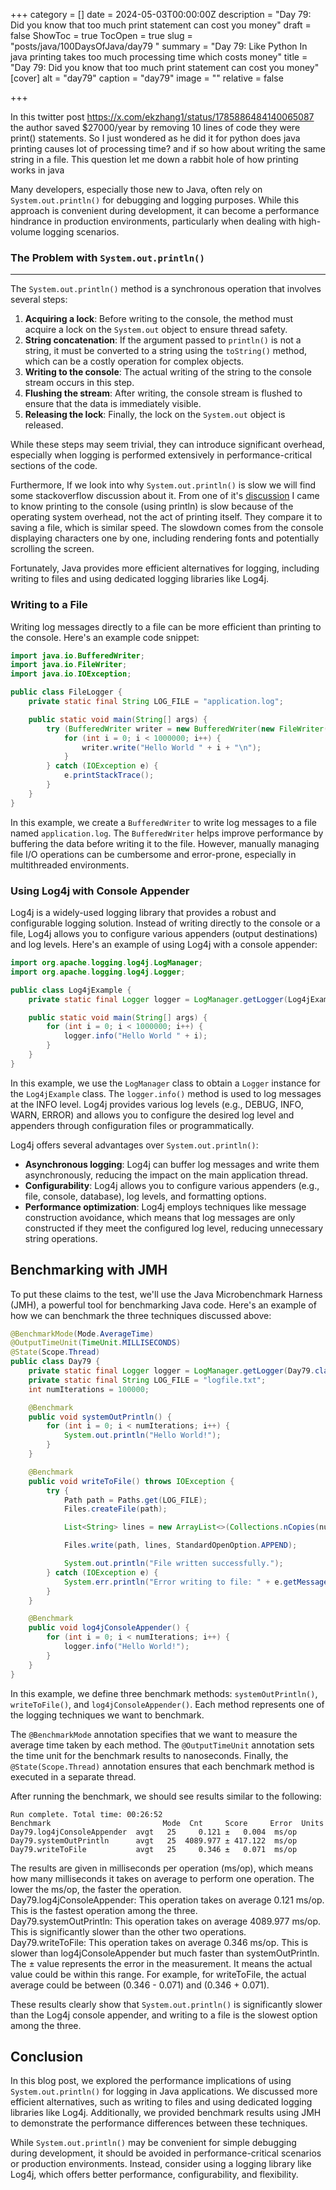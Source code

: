 +++
category = []
date = 2024-05-03T00:00:00Z
description = "Day 79: Did you know that too much print statement can cost you money"
draft = false
ShowToc = true
TocOpen = true
slug = "posts/java/100DaysOfJava/day79 "
summary = "Day 79: Like Python In java printing takes too much processing time which costs money"
title = "Day 79: Did you know that too much print statement can cost you money"
[cover]
alt = "day79"
caption = "day79"
image = ""
relative = false

+++

In this twitter post https://x.com/ekzhang1/status/1785886484140065087 the author saved $27000/year by removing 10 lines of code they were print() statements. So I just wondered as he did it for python does java printing causes lot of processing time? and if so how about writing the same string in a file. This question let me down a rabbit hole of how printing works in java


Many developers, especially those new to Java, often rely on `System.out.println()` for debugging and logging purposes. While this approach is convenient during development, it can become a performance hindrance in production environments, particularly when dealing with high-volume logging scenarios.

### The Problem with `System.out.println()`
---

The `System.out.println()` method is a synchronous operation that involves several steps:

1. **Acquiring a lock**: Before writing to the console, the method must acquire a lock on the `System.out` object to ensure thread safety.
2. **String concatenation**: If the argument passed to `println()` is not a string, it must be converted to a string using the `toString()` method, which can be a costly operation for complex objects.
3. **Writing to the console**: The actual writing of the string to the console stream occurs in this step.
4. **Flushing the stream**: After writing, the console stream is flushed to ensure that the data is immediately visible.
5. **Releasing the lock**: Finally, the lock on the `System.out` object is released.

While these steps may seem trivial, they can introduce significant overhead, especially when logging is performed extensively in performance-critical sections of the code.

Furthermore, If we look into why `System.out.println()` is slow we will find some stackoverflow discussion about it. From one of it's [discussion](https://stackoverflow.com/a/4437752/3088368) I came to know printing to the console (using println) is slow because of the operating system overhead, not the act of printing itself. They compare it to saving a file, which is similar speed. The slowdown comes from the console displaying characters one by one, including rendering fonts and potentially scrolling the screen.

Fortunately, Java provides more efficient alternatives for logging, including writing to files and using dedicated logging libraries like Log4j.

### Writing to a File

Writing log messages directly to a file can be more efficient than printing to the console. Here's an example code snippet:

```java
import java.io.BufferedWriter;
import java.io.FileWriter;
import java.io.IOException;

public class FileLogger {
    private static final String LOG_FILE = "application.log";

    public static void main(String[] args) {
        try (BufferedWriter writer = new BufferedWriter(new FileWriter(LOG_FILE, true))) {
            for (int i = 0; i < 1000000; i++) {
                writer.write("Hello World " + i + "\n");
            }
        } catch (IOException e) {
            e.printStackTrace();
        }
    }
}
```

In this example, we create a `BufferedWriter` to write log messages to a file named `application.log`. The `BufferedWriter` helps improve performance by buffering the data before writing it to the file. However, manually managing file I/O operations can be cumbersome and error-prone, especially in multithreaded environments.

### Using Log4j with Console Appender

Log4j is a widely-used logging library that provides a robust and configurable logging solution. Instead of writing directly to the console or a file, Log4j allows you to configure various appenders (output destinations) and log levels. Here's an example of using Log4j with a console appender:

```java
import org.apache.logging.log4j.LogManager;
import org.apache.logging.log4j.Logger;

public class Log4jExample {
    private static final Logger logger = LogManager.getLogger(Log4jExample.class);

    public static void main(String[] args) {
        for (int i = 0; i < 1000000; i++) {
            logger.info("Hello World " + i);
        }
    }
}
```

In this example, we use the `LogManager` class to obtain a `Logger` instance for the `Log4jExample` class. The `logger.info()` method is used to log messages at the INFO level. Log4j provides various log levels (e.g., DEBUG, INFO, WARN, ERROR) and allows you to configure the desired log level and appenders through configuration files or programmatically.

Log4j offers several advantages over `System.out.println()`:

- **Asynchronous logging**: Log4j can buffer log messages and write them asynchronously, reducing the impact on the main application thread.
- **Configurability**: Log4j allows you to configure various appenders (e.g., file, console, database), log levels, and formatting options.
- **Performance optimization**: Log4j employs techniques like message construction avoidance, which means that log messages are only constructed if they meet the configured log level, reducing unnecessary string operations.

Benchmarking with JMH
---

To put these claims to the test, we'll use the Java Microbenchmark Harness (JMH), a powerful tool for benchmarking Java code. Here's an example of how we can benchmark the three techniques discussed above:

```java
@BenchmarkMode(Mode.AverageTime)
@OutputTimeUnit(TimeUnit.MILLISECONDS)
@State(Scope.Thread)
public class Day79 {
    private static final Logger logger = LogManager.getLogger(Day79.class);
    private static final String LOG_FILE = "logfile.txt";
    int numIterations = 100000;

    @Benchmark
    public void systemOutPrintln() {
        for (int i = 0; i < numIterations; i++) {
            System.out.println("Hello World!");
        }
    }

    @Benchmark
    public void writeToFile() throws IOException {
        try {
            Path path = Paths.get(LOG_FILE);
            Files.createFile(path);

            List<String> lines = new ArrayList<>(Collections.nCopies(numIterations, "Hello World"));

            Files.write(path, lines, StandardOpenOption.APPEND);

            System.out.println("File written successfully.");
        } catch (IOException e) {
            System.err.println("Error writing to file: " + e.getMessage());
        }
    }

    @Benchmark
    public void log4jConsoleAppender() {
        for (int i = 0; i < numIterations; i++) {
            logger.info("Hello World!");
        }
    }
}
```

In this example, we define three benchmark methods: `systemOutPrintln()`, `writeToFile()`, and `log4jConsoleAppender()`. Each method represents one of the logging techniques we want to benchmark.

The `@BenchmarkMode` annotation specifies that we want to measure the average time taken by each method. The `@OutputTimeUnit` annotation sets the time unit for the benchmark results to nanoseconds. Finally, the `@State(Scope.Thread)` annotation ensures that each benchmark method is executed in a separate thread.

After running the benchmark, we should see results similar to the following:

```
Run complete. Total time: 00:26:52
Benchmark                         Mode  Cnt     Score     Error  Units
Day79.log4jConsoleAppender  avgt   25     0.121 ±   0.004  ms/op
Day79.systemOutPrintln      avgt   25  4089.977 ± 417.122  ms/op
Day79.writeToFile           avgt   25     0.346 ±   0.071  ms/op
```

The results are given in milliseconds per operation (ms/op), which means how many milliseconds it takes on average to perform one operation. The lower the ms/op, the faster the operation.  
Day79.log4jConsoleAppender: This operation takes on average 0.121 ms/op. This is the fastest operation among the three.  
Day79.systemOutPrintln: This operation takes on average 4089.977 ms/op. This is significantly slower than the other two operations.  
Day79.writeToFile: This operation takes on average 0.346 ms/op. This is slower than log4jConsoleAppender but much faster than systemOutPrintln.  
The ± value represents the error in the measurement. It means the actual value could be within this range. For example, for writeToFile, the actual average could be between (0.346 - 0.071) and (0.346 + 0.071).

These results clearly show that `System.out.println()` is significantly slower than the Log4j console appender, and writing to a file is the slowest option among the three.

Conclusion
---

In this blog post, we explored the performance implications of using `System.out.println()` for logging in Java applications. We discussed more efficient alternatives, such as writing to files and using dedicated logging libraries like Log4j. Additionally, we provided benchmark results using JMH to demonstrate the performance differences between these techniques.

While `System.out.println()` may be convenient for simple debugging during development, it should be avoided in performance-critical scenarios or production environments. Instead, consider using a logging library like Log4j, which offers better performance, configurability, and flexibility.